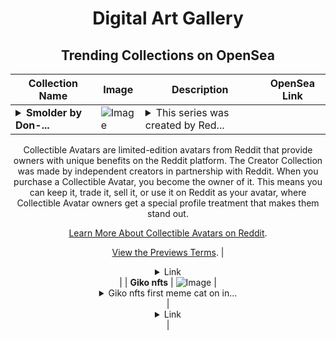 <div align="center">

# Digital Art Gallery

## Trending Collections on OpenSea

| Collection Name                       | Image                                                                                     | Description                       | OpenSea Link                                                                                          |
|---------------------------------------|-------------------------------------------------------------------------------------------|-----------------------------------|--------------------------------------------------------------------------------------------------------|
| **<details><summary>Smolder by Don-...</summary>Smolder by Don-Q x Reddit Collectible Avatars</details>** | ![Image](https://i.seadn.io/s/raw/files/0d1eb12b337d12344e56c1483d12d237.png?w=500&auto=format?w=200&auto=format) | <details><summary>This series was created by Red...</summary>This series was created by Reddit user Don-Q as a part of the Collectible Avatars Creator Program. You can [check out the creator's profile on Reddit](https://www.reddit.com/user/Don-QueHotas/).

Collectible Avatars are limited-edition avatars from Reddit that provide owners with unique benefits on the Reddit platform. The Creator Collection was made by independent creators in partnership with Reddit. When you purchase a Collectible Avatar, you become the owner of it. This means you can keep it, trade it, sell it, or use it on Reddit as your avatar, where Collectible Avatar owners get a special profile treatment that makes them stand out.

[Learn More About Collectible Avatars on Reddit](https://reddithelp.com/hc/en-us/articles/6213835889044).

[View the Previews Terms](https://www.redditinc.com/policies/previews-terms).</details> | <details><summary>Link</summary>[Smolder by Don-Q x Reddit Collectible Avatars](https://opensea.io/collection/smolder-by-don-q-x-reddit-collectible-avatars)</details> |
| **Giko nfts** | ![Image](https://i.seadn.io/s/raw/files/8bbe82a76b7fd12d2fd37416f85e05bc.jpg?w=500&auto=format?w=200&auto=format) | <details><summary>Giko nfts first meme cat on in...</summary>Giko nfts first meme cat on internet 1998 
 * ∧__∧
 (  • Д • )
 /    づ $giko</details> | <details><summary>Link</summary>[Giko nfts](https://opensea.io/collection/giko-nfts-1)</details> |

</div>